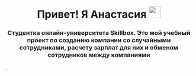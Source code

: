 <h1 align="center">Привет! Я <a>Анастасия</a> 
<img src="https://github.com/blackcater/blackcater/raw/main/images/Hi.gif" height="32"/></h1>
<h3 align="center">Студентка онлайн-университета Skillbox. Это мой учебный проект по созданию компании со случайными сотрудниками, 
расчету зарплат для них и обменом сотрудников между компаниями</h3>.
